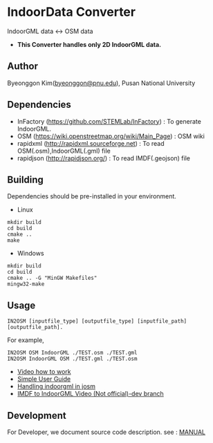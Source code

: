 # IndoorData Converter

IndoorGML data <-> OSM data
* **This Converter handles only 2D IndoorGML data.**

## Author
Byeonggon Kim(byeonggon@pnu.edu), Pusan National University

## Dependencies
- InFactory (https://github.com/STEMLab/InFactory) : To generate IndoorGML.
- OSM (https://wiki.openstreetmap.org/wiki/Main_Page) : OSM wiki
- rapidxml (http://rapidxml.sourceforge.net) : To read OSM(.osm),IndoorGML(.gml) file
- rapidjson (http://rapidjson.org/) :  To read IMDF(.geojson) file
## Building

Dependencies should be pre-installed in your environment.
- Linux
```
mkdir build
cd build
cmake ..
make
```
- Windows
```
mkdir build
cd build
cmake .. -G "MinGW Makefiles"
mingw32-make
```
## Usage

```
IN2OSM [inputfile_type] [outputfile_type] [inputfile_path] [outputfile_path].
```

For example,

```
IN2OSM OSM IndoorGML ./TEST.osm ./TEST.gml
IN2OSM IndoorGML OSM ./TEST.gml ./TEST.osm
```

-   [Video how to work](https://youtu.be/xzT3sgQjprg)<br>
-   [Simple User Guide](https://github.com/STEMLab/IN2OSM/blob/master/GUIDE/index.md)<br>
-   [Handling indoorgml in josm](https://github.com/STEMLab/IN2OSM/blob/master/GUIDE/IndoorGML_JOSM.md)
-   [IMDF to IndoorGML Video (Not official)-dev branch](https://youtu.be/G_ohrdM1cAk)

## Development
For Developer, we document source code description. see : [MANUAL](https://stemlab.github.io/IN2OSM/)
